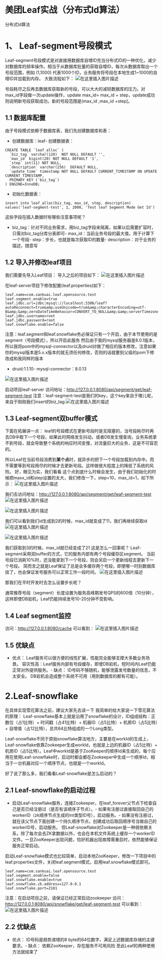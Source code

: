 # 美团Leaf实战（分布式Id算法）

分布式Id算法

# 1、 Leaf-segment号段模式

Leaf-segment号段模式是对直接用数据库自增ID充当分布式ID的一种优化，减少对数据库的频率操作。相当于从数据库批量的获取自增ID，每次从数据库取出一个号段范围，例如 (1,1000] 代表1000个ID，业务服务将号段在本地生成1~1000的自增ID并加载到内存。 大致流程如下： <img src="https://img-blog.csdnimg.cn/93067ca3183840e2a4e50e2050fbfaec.png?x-oss-process=image/watermark,type_d3F5LXplbmhlaQ,shadow_50,text_Q1NETiBAWk5pbmVTdW4=,size_20,color_FFFFFF,t_70,g_se,x_16#pic_center" alt="在这里插入图片描述">

号段耗尽之后再去数据库获取新的号段，可以大大的减轻数据库的压力。对max_id字段做一次update操作，update max_id= max_id + step，update成功则说明新号段获取成功，新的号段范围是(max_id ,max_id +step]。 

## 1.1 数据库配置

由于号段模式依赖于数据库表，我们先创建数据库和表：
- 创建数据库：leaf- 创建数据表：
```
CREATE TABLE `leaf_alloc` (
  `biz_tag` varchar(128)  NOT NULL DEFAULT '',
  `max_id` bigint(20) NOT NULL DEFAULT '1',
  `step` int(11) NOT NULL,
  `description` varchar(256)  DEFAULT NULL,
  `update_time` timestamp NOT NULL DEFAULT CURRENT_TIMESTAMP ON UPDATE CURRENT_TIMESTAMP,
  PRIMARY KEY (`biz_tag`)
) ENGINE=InnoDB;

```
- 初始化数据表：
```
insert into leaf_alloc(biz_tag, max_id, step, description) values('leaf-segment-test', 1, 2000, 'Test leaf Segment Mode Get Id')

```

这些字段在插入数据时有哪些注意事项呢？
- biz_tag：针对不同业务需求，用biz_tag字段来隔离，如果以后需要扩容时，只需对biz_tag分库分表即可- max_id：当前业务号段的最大值，用于计算下一个号段- step：步长，也就是每次获取ID的数量- description：对于业务的描述，随意写

## 1.2 导入并修改leaf项目

我们需要先导入Leaf项目： 导入之后的项目如下： <img src="https://img-blog.csdnimg.cn/9f247811118947258a05d912d71dc516.png?x-oss-process=image/watermark,type_d3F5LXplbmhlaQ,shadow_50,text_Q1NETiBAWk5pbmVTdW4=,size_20,color_FFFFFF,t_70,g_se,x_16#pic_center" alt="在这里插入图片描述">

在leaf-server项目下修改配置(leaf.properties)如下：

```
leaf.name=com.sankuai.leaf.opensource.test
leaf.segment.enable=true
leaf.jdbc.url=jdbc:mysql://localhost:3306/leaf?autoReconnect=true&amp;useUnicode=true&amp;characterEncoding=utf-8&amp;&amp;zeroDateTimeBehavior=CONVERT_TO_NULL&amp;&amp;serverTimezone=GMT%2B8
leaf.jdbc.username=root
leaf.jdbc.password=root
leaf.snowflake.enable=false

```

注意：leaf.segment和leaf.snowflake务必保证只有一个开启，由于本节使用的是segment（号段模式），所以开启此服务 然后由于我的mysql服务器是8.0.1版本，所以我将pom中的mysql-connector以及druid对做了相应的版本修改，注意如果你的mysql版本是5.x.x版本的就无须任何修改，否则的话就要到父级的pom下修改成和我同样的版本
- druid:1.1.10- mysql-connector：8.0.13
<img src="https://img-blog.csdnimg.cn/4f421fb50c284f56aad20e039185935f.png?x-oss-process=image/watermark,type_d3F5LXplbmhlaQ,shadow_50,text_Q1NETiBAWk5pbmVTdW4=,size_20,color_FFFFFF,t_70,g_se,x_16#pic_center" alt="在这里插入图片描述">

启动项目leaf-server 访问地址：http://127.0.0.1:8080/api/segment/get/leaf-segment-test 注意：leaf-segment-test是我们的key，这个key来自于哪儿呢，来自于刚刚我们insert的biz_tag <img src="https://img-blog.csdnimg.cn/bc2f2527c6ff4bd587d8b4e8e4e0f28f.png#pic_center" alt="在这里插入图片描述">

## 1.3 Leaf-segment双buffer模式

下面在拓展讲一点： leaf的号段模式在更新号段时是无阻塞的，当号段耗尽时再去DB中取下一个号段，如果此时网络发生抖动，或者DB发生慢查询，业务系统拿不到号段，就会导致整个系统的响应时间变慢，对流量巨大的业务，这是不可容忍的。

所以Leaf在当前号段消费到**某个点**时，就异步的把下一个号段加载到内存中。而不需要等到号段用尽的时候才去更新号段。这样做很大程度上的降低了系统的风险。 好，眼见为实，我们看看 这个点到底什么时候会发生，由于我们初始化的时候把maxx_id和step设置的太大，我们修改一下，step=10，max_id=1，如下所示： <img src="https://img-blog.csdnimg.cn/77261c53d51940dc9bbc72463b4b595a.png#pic_center" alt="在这里插入图片描述">

我们去访问地址：http://127.0.0.1:8080/api/segment/get/leaf-segment-test <img src="https://img-blog.csdnimg.cn/c4797251ab77422b94c999100e5a35a5.png?x-oss-process=image/watermark,type_d3F5LXplbmhlaQ,shadow_50,text_Q1NETiBAWk5pbmVTdW4=,size_20,color_FFFFFF,t_70,g_se,x_16#pic_center" alt="在这里插入图片描述">

<img src="https://img-blog.csdnimg.cn/920856ad271b4b2e83306f088c220bc4.png#pic_center" alt="在这里插入图片描述">

我们可以看到我们id生成到2的时候，max_id就变成了11，我们再继续获取id <img src="https://img-blog.csdnimg.cn/1ca9c8b2f5e04d189ead19899e1b79e0.png?x-oss-process=image/watermark,type_d3F5LXplbmhlaQ,shadow_50,text_Q1NETiBAWk5pbmVTdW4=,size_20,color_FFFFFF,t_70,g_se,x_16#pic_center" alt="在这里插入图片描述">

<img src="https://img-blog.csdnimg.cn/a69ec667619647b99a95fd16f9213dfa.png#pic_center" alt="在这里插入图片描述">

我们获取到3的时候，max_id就已经变成了21 这是怎么一回事呢？ Leaf-segment采用双buffer的方式，它的服务内部有两个号段缓存区segment。 当前号段已消耗10%时，还没能拿到下一个号段，则会另启一个更新线程去更新下一个号段。 简而言之就是Leaf保证了总是会多缓存两个号段，即便哪一时刻数据库挂了，也会保证发号服务可以正常工作一段时间。 <img src="https://img-blog.csdnimg.cn/bbacde50ad5541a2bcc61945968acb06.png?x-oss-process=image/watermark,type_d3F5LXplbmhlaQ,shadow_50,text_Q1NETiBAWk5pbmVTdW4=,size_20,color_FFFFFF,t_70,g_se,x_16#pic_center" alt="在这里插入图片描述">

那我们在平时开发时去怎么设置步长呢？

>  
 通常推荐号段（segment）长度设置为服务高峰期发号QPS的600倍（10分钟），这样即使DB宕机，Leaf仍能持续发号10-20分钟不受影响。 


## 1.4 Leaf segment监控

访问：http://127.0.0.1:8080/cache 可以看到： <img src="https://img-blog.csdnimg.cn/6cb30d60ed844f959dfbbc408d3af74e.png?x-oss-process=image/watermark,type_d3F5LXplbmhlaQ,shadow_50,text_Q1NETiBAWk5pbmVTdW4=,size_20,color_FFFFFF,t_70,g_se,x_16#pic_center" alt="在这里插入图片描述">

## 1.5 优缺点
- 优点： Leaf服务可以很方便的线性扩展，性能完全能够支撑大多数业务场景。 容灾性高：Leaf服务内部有号段缓存，即使DB宕机，短时间内Leaf仍能正常对外提供服务。- 缺点： ID号码不够随机，能够泄露发号数量的信息，不太安全。 DB宕机会造成整个系统不可用（用到数据库的都有可能）。
# 2.Leaf-snowflake

在具体实现雪花算法之前，建议大家先去读一下 我简单的给大家说一下雪花算法的原理： Leaf-snowflake基本上就是沿用了snowflake的设计，ID组成结构：正数位（占1比特）+ 时间戳（占41比特）+ 机器ID（占5比特）+ 机房ID（占5比特）+ 自增值（占12比特），总共64比特组成的一个Long类型。

Leaf-snowflake不同于原始snowflake算法地方，主要是在workId的生成上，Leaf-snowflake依靠Zookeeper生成workId，也就是上边的机器ID（占5比特）+ 机房ID（占5比特）。Leaf中workId是基于ZooKeeper的顺序Id来生成的，每个应用在使用Leaf-snowflake时，启动时都会都在Zookeeper中生成一个顺序Id，相当于一台机器对应一个顺序节点，也就是一个workId。

好了说了那么多，我们看看Leaf-snowflake是怎么启动的？

## 2.1 Leaf-snowflake的启动过程
- 启动Leaf-snowflake服务，连接Zookeeper，在leaf_forever父节点下检查自己是否已经注册过（是否有该顺序子节点）。- 如果有注册过直接取回自己的workerID（zk顺序节点生成的int类型ID号），启动服务。- 如果没有注册过，就在该父节点下面创建一个持久顺序节点，创建成功后取回顺序号当做自己的workerID号，启动服务。
但Leaf-snowflake对Zookeeper是一种弱依赖关系，除了每次会去ZK拿数据以外，也会在本机文件系统上缓存一个workerID文件。一旦ZooKeeper出现问题，恰好机器出现故障需重启时，依然能够保证服务正常启动。

启动Leaf-snowflake模式也比较简单，启动本地ZooKeeper，修改一下项目中的leaf.properties文件，关闭leaf.segment模式，启用leaf.snowflake模式即可。

```
leaf.name=com.sankuai.leaf.opensource.test
leaf.segment.enable=false
leaf.snowflake.enable=true
leaf.snowflake.zk.address=127.0.0.1
leaf.snowflake.port=2181

```

注意：在启动项目之前，请保证已经正常启动zookeeper 访问：http://127.0.0.1:8080/api/snowflake/get/leaf-segment-test 可以看到： <img src="https://img-blog.csdnimg.cn/c09df7afc77648c79238b37ffc541951.png?x-oss-process=image/watermark,type_d3F5LXplbmhlaQ,shadow_50,text_Q1NETiBAWk5pbmVTdW4=,size_20,color_FFFFFF,t_70,g_se,x_16#pic_center" alt="在这里插入图片描述">

## 2.2 优缺点
- 优点： ID号码是趋势递增的8 byte的64位数字，满足上述数据库存储的主键要求。- 缺点： 依赖ZooKeeper，存在服务不可用风险
至此Leaf的两种使用方法就结束了
